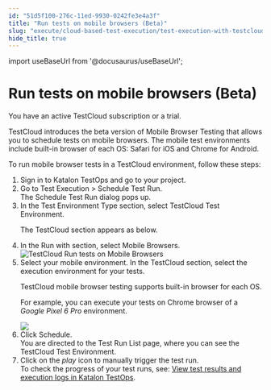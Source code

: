 ```yaml
---
id: "51d5f100-276c-11ed-9930-0242fe3e4a3f"
title: "Run tests on mobile browsers (Beta)"
slug: "execute/cloud-based-test-execution/test-execution-with-testcloud/run-tests-on-mobile-browsers-beta"
hide_title: true
---
```

import useBaseUrl from '@docusaurus/useBaseUrl';


# <a id="task-1406" class="anchor_top_offset"/><a id="ariaid-title1" class="anchor_top_offset"/>Run tests on mobile browsers (Beta)

<div xmlns="http://www.w3.org/1999/xhtml" className="section prereq p">You have an active <span className="ph uicontrol">TestCloud</span> subscription or a trial.</div>
<section xmlns="http://www.w3.org/1999/xhtml" className="section context"><p className="p"><span className="ph uicontrol">TestCloud</span> introduces the beta version of Mobile Browser Testing that allows you to schedule tests on mobile browsers. The mobile test environments include built-in browser of each OS: Safari for iOS and Chrome for Android. </p><p className="p">To run mobile browser tests  in a <span className="ph uicontrol">TestCloud</span> environment, follow these steps:</p></section> 
<ol xmlns="http://www.w3.org/1999/xhtml" className="ol steps"><li className="li step stepexpand"><span className="ph cmd">Sign in to <span className="ph">Katalon TestOps</span> and go to your project.</span></li><li className="li step stepexpand"><span className="ph cmd">Go to <span className="ph uicontrol">Test Execution</span> &gt; <span className="ph uicontrol">Schedule Test Run</span>.</span><div className="itemgroup stepresult">The <span className="ph uicontrol">Schedule Test Run</span> dialog pops up.</div></li><li className="li step stepexpand"><span className="ph cmd">In the <span className="ph uicontrol">Test Environment Type</span> section, select <span className="ph uicontrol">TestCloud Test Environment</span>.</span><div className="itemgroup stepresult"><p className="p">The <span className="ph uicontrol">TestCloud</span> section appears as below.</p></div></li><li className="li step stepexpand"><span className="ph cmd">In the <span className="ph uicontrol">Run with</span> section, select <span className="ph uicontrol">Mobile Browsers</span>.</span><div className="itemgroup stepxmp"><img className="image" width={700} src={useBaseUrl("/d32a8190-2ce3-11ed-9930-0242fe3e4a3f.png")} alt="TestCloud Run tests on Mobile Browsers" /></div></li><li className="li step stepexpand"><span className="ph cmd">Select your mobile environment. In the <span className="ph uicontrol">TestCloud</span> section, select the execution environment for your tests.</span><div className="itemgroup info"><p className="p">TestCloud mobile browser testing supports built-in browser for each OS.</p></div><div className="itemgroup stepxmp"><p className="p">For example, you can execute your tests on Chrome browser of a <em className="ph i">Google Pixel 6 Pro</em> environment.</p><img className="image" width={700} src={useBaseUrl("/d3209680-2ce3-11ed-9930-0242fe3e4a3f.png")} /></div></li><li className="li step stepexpand"><span className="ph cmd">Click <span className="ph uicontrol">Schedule</span>.</span><div className="itemgroup stepresult">You are directed to the <span className="ph uicontrol">Test Run List</span> page, where you can see the TestCloud Test Environment.</div></li><li className="li step stepexpand"><span className="ph cmd">Click on the <em className="ph i">play</em> icon to manually trigger the test run.</span><div className="itemgroup info">To check the progress of your test runs, see: <a className="xref" href="/analyze/reports/view-test-reports/view-test-reports-in-katalon-testops/view-test-results-and-execution-logs-in-katalon-testops">View test results and execution logs in <span className="ph">Katalon TestOps</span></a>.</div></li></ol> 
